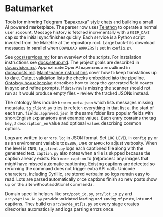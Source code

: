# Batumarket

Tools for mirroring Telegram "Барахолка" style chats and building a small AI powered marketplace.  The parser now uses [Telethon](https://github.com/LonamiWebs/Telethon) to operate a normal user account.  Message history is fetched incrementally with a ``KEEP_DAYS`` cap so the initial sync finishes quickly.  Each service is a Python script invoked from the Makefile at the repository root.
Large back-fills download messages in parallel when ``DOWNLOAD_WORKERS`` is set
in `config.py`.

See [docs/services.md](docs/services.md) for an overview of the scripts.
For installation instructions see [docs/setup.md](docs/setup.md).
The project goals are described in [docs/vision.md](docs/vision.md).
Approximate OpenAI expenses are outlined in [docs/costs.md](docs/costs.md).
[Maintenance instructions](docs/maintenance.md) cover how to keep translations up to date.
[Output validation](docs/validation.md) lists the checks embedded into the pipeline.
[Ontology housekeeping](docs/ontology_housekeeping.md) describes how to keep the
generated field counts in sync and refine prompts. If `data/raw` is missing the
scanner should not run as it would produce empty files – review the tracked
JSONs instead.

The ontology files include `broken_meta.json` which lists messages missing
metadata. `tg_client.py` tries to refetch everything in that list at the start
of each run.
`fields.approved.json` in the same folder lists popular fields with short
English explanations and example values. Each entry contains the tag `key`, a
`description_en` value and optional `values` describing common options.

Logs are written to `errors.log` in JSON format. Set `LOG_LEVEL` in
`config.py` or as an environment variable to `DEBUG`, `INFO` or `ERROR` to
adjust verbosity. When the level is `INFO`, `tg_client.py` logs each
captioned file along with the generated text. `caption.py` also notes when a
file is skipped because the caption already exists. Run `make caption` to
(re)process any images that might have missed automatic captioning. Existing
captions are detected so rerunning the command does not trigger extra API calls.
Unicode
characters, including Cyrillic, are stored verbatim so logs remain easy to
read.
Lots are parsed automatically once captions finish so new posts show up on the
site without additional commands.

Domain specific helpers like `src/post_io.py`, `src/lot_io.py` and
`src/caption_io.py` provide validated loading and saving of posts,
lots and captions.  They build on `src/serde_utils.py` so every stage
creates directories automatically and logs parsing errors once.
